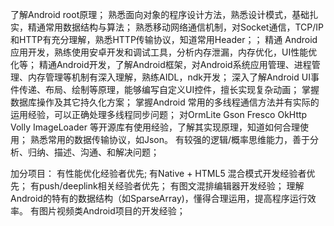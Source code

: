 了解Android root原理；
熟悉面向对象的程序设计方法，熟悉设计模式，基础扎实，精通常用数据结构与算法；
熟悉移动网络通信机制，对Socket通信，TCP/IP和HTTP有充分理解，熟悉HTTP传输协议，知道常用Header；；
精通 Android 应用开发，熟练使用安卓开发和调试工具，分析内存泄漏，内存优化，UI性能优化等；
精通Android开发，了解Android框架，对Android系统应用管理、进程管理、内存管理等机制有深入理解，熟练AIDL，ndk开发；
深入了解Android UI事件传递、布局、绘制等原理，能够编写自定义UI控件，擅长实现复杂动画；
掌握数据库操作及其它持久化方案；
掌握Android 常用的多线程通信方法并有实际的运用经验，可以正确处理多线程同步问题；
对OrmLite Gson Fresco OkHttp Volly ImageLoader 等开源库有使用经验，了解其实现原理，知道如何合理使用；
熟悉常用的数据传输协议，如Json。
有较强的逻辑/概率思维能力，善于分析、归纳、描述、沟通、和解决问题；

加分项目：
有性能优化经验者优先;
有Native + HTML5 混合模式开发经验者优先；
有push/deeplink相关经验者优先；
有图文混排编辑器开发经验；
理解Android的特有的数据结构（如SparseArray)，懂得合理运用，提高程序运行效率。
有图片视频类Android项目的开发经验；